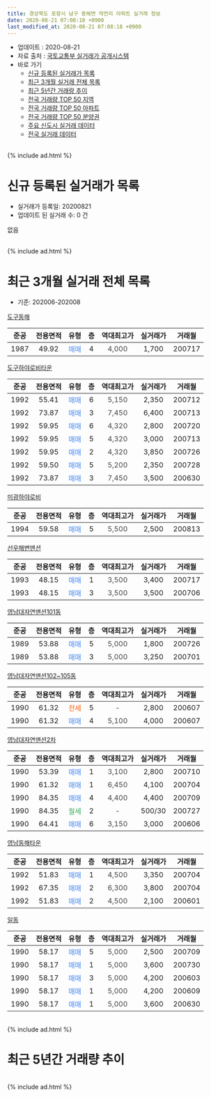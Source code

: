 ```yaml
---
title: 경상북도 포항시 남구 동해면 약전리 아파트 실거래 정보
date: 2020-08-21 07:08:18 +0900
last_modified_at: 2020-08-21 07:08:18 +0900
---
```


* 업데이트 : 2020-08-21
* 자료 출처 : [국토교통부 실거래가 공개시스템](http://rt.molit.go.kr)
* 바로 가기
    * [신규 등록된 실거래가 목록](#신규-등록된-실거래가-목록)
    * [최근 3개월 실거래 전체 목록](#최근-3개월-실거래-전체-목록)
    * [최근 5년간 거래량 추이](#최근-5년간-거래량-추이)
    * [전국 거래량 TOP 50 지역](https://inasie.github.io/apt-trade-info/최근-3개월-전국에서-가장-거래가-많이-발생한-지역)
    * [전국 거래량 TOP 50 아파트](https://inasie.github.io/apt-trade-info/최근-3개월-전국에서-가장-거래가-많이-발생한-아파트)
    * [전국 거래량 TOP 50 분양권](https://inasie.github.io/apt-trade-info/최근-3개월-전국에서-가장-거래가-많이-발생한-분양권)
    * [주요 신도시 실거래 데이터](https://inasie.github.io/apt-trade-info/주요-신도시)
    * [전국 실거래 데이터](https://inasie.github.io/apt-trade-info/전국)
<br>
{% include ad.html %}
<br>

# 신규 등록된 실거래가 목록
* 실거래가 등록일: 20200821
* 업데이트 된 실거래 수: 0 건

없음

<br>
{% include ad.html %}
<br>

# 최근 3개월 실거래 전체 목록
* 기준: 202006-202008


[도구동해](https://search.naver.com/search.naver?query=%EA%B2%BD%EC%83%81%EB%B6%81%EB%8F%84+%ED%8F%AC%ED%95%AD%EC%8B%9C+%EB%82%A8%EA%B5%AC+%EB%8F%99%ED%95%B4%EB%A9%B4+%EC%95%BD%EC%A0%84%EB%A6%AC+%EB%8F%84%EA%B5%AC%EB%8F%99%ED%95%B4)

|준공|전용면적|유형|층|역대최고가|실거래가|거래월|
|:---:|:---:|:---:|:---:|:---:|:---:|:---:|
|1987|49.92|<span style="color:#4285f3">매매</span>|4|<span style="color:#444444">4,000</span>|1,700|200717|

[도구하야로비타운](https://search.naver.com/search.naver?query=%EA%B2%BD%EC%83%81%EB%B6%81%EB%8F%84+%ED%8F%AC%ED%95%AD%EC%8B%9C+%EB%82%A8%EA%B5%AC+%EB%8F%99%ED%95%B4%EB%A9%B4+%EC%95%BD%EC%A0%84%EB%A6%AC+%EB%8F%84%EA%B5%AC%ED%95%98%EC%95%BC%EB%A1%9C%EB%B9%84%ED%83%80%EC%9A%B4)

|준공|전용면적|유형|층|역대최고가|실거래가|거래월|
|:---:|:---:|:---:|:---:|:---:|:---:|:---:|
|1992|55.41|<span style="color:#4285f3">매매</span>|6|<span style="color:#444444">5,150</span>|2,350|200712|
|1992|73.87|<span style="color:#4285f3">매매</span>|3|<span style="color:#444444">7,450</span>|6,400|200713|
|1992|59.95|<span style="color:#4285f3">매매</span>|6|<span style="color:#444444">4,320</span>|2,800|200720|
|1992|59.95|<span style="color:#4285f3">매매</span>|5|<span style="color:#444444">4,320</span>|3,000|200713|
|1992|59.95|<span style="color:#4285f3">매매</span>|2|<span style="color:#444444">4,320</span>|3,850|200726|
|1992|59.50|<span style="color:#4285f3">매매</span>|5|<span style="color:#444444">5,200</span>|2,350|200728|
|1992|73.87|<span style="color:#4285f3">매매</span>|3|<span style="color:#444444">7,450</span>|3,500|200630|

[미광하야로비](https://search.naver.com/search.naver?query=%EA%B2%BD%EC%83%81%EB%B6%81%EB%8F%84+%ED%8F%AC%ED%95%AD%EC%8B%9C+%EB%82%A8%EA%B5%AC+%EB%8F%99%ED%95%B4%EB%A9%B4+%EC%95%BD%EC%A0%84%EB%A6%AC+%EB%AF%B8%EA%B4%91%ED%95%98%EC%95%BC%EB%A1%9C%EB%B9%84)

|준공|전용면적|유형|층|역대최고가|실거래가|거래월|
|:---:|:---:|:---:|:---:|:---:|:---:|:---:|
|1994|59.58|<span style="color:#4285f3">매매</span>|5|<span style="color:#444444">5,500</span>|2,500|200813|

[선우해변맨션](https://search.naver.com/search.naver?query=%EA%B2%BD%EC%83%81%EB%B6%81%EB%8F%84+%ED%8F%AC%ED%95%AD%EC%8B%9C+%EB%82%A8%EA%B5%AC+%EB%8F%99%ED%95%B4%EB%A9%B4+%EC%95%BD%EC%A0%84%EB%A6%AC+%EC%84%A0%EC%9A%B0%ED%95%B4%EB%B3%80%EB%A7%A8%EC%85%98)

|준공|전용면적|유형|층|역대최고가|실거래가|거래월|
|:---:|:---:|:---:|:---:|:---:|:---:|:---:|
|1993|48.15|<span style="color:#4285f3">매매</span>|1|<span style="color:#444444">3,500</span>|3,400|200717|
|1993|48.15|<span style="color:#4285f3">매매</span>|3|<span style="color:#444444">3,500</span>|3,500|200706|

[영남대자연맨션101동](https://search.naver.com/search.naver?query=%EA%B2%BD%EC%83%81%EB%B6%81%EB%8F%84+%ED%8F%AC%ED%95%AD%EC%8B%9C+%EB%82%A8%EA%B5%AC+%EB%8F%99%ED%95%B4%EB%A9%B4+%EC%95%BD%EC%A0%84%EB%A6%AC+%EC%98%81%EB%82%A8%EB%8C%80%EC%9E%90%EC%97%B0%EB%A7%A8%EC%85%98101%EB%8F%99)

|준공|전용면적|유형|층|역대최고가|실거래가|거래월|
|:---:|:---:|:---:|:---:|:---:|:---:|:---:|
|1989|53.88|<span style="color:#4285f3">매매</span>|5|<span style="color:#444444">5,000</span>|1,800|200726|
|1989|53.88|<span style="color:#4285f3">매매</span>|3|<span style="color:#444444">5,000</span>|3,250|200701|

[영남대자연맨션102~105동](https://search.naver.com/search.naver?query=%EA%B2%BD%EC%83%81%EB%B6%81%EB%8F%84+%ED%8F%AC%ED%95%AD%EC%8B%9C+%EB%82%A8%EA%B5%AC+%EB%8F%99%ED%95%B4%EB%A9%B4+%EC%95%BD%EC%A0%84%EB%A6%AC+%EC%98%81%EB%82%A8%EB%8C%80%EC%9E%90%EC%97%B0%EB%A7%A8%EC%85%98102%7E105%EB%8F%99)

|준공|전용면적|유형|층|역대최고가|실거래가|거래월|
|:---:|:---:|:---:|:---:|:---:|:---:|:---:|
|1990|61.32|<span style="color:#ff5a00">전세</span>|5|<span style="color:#444444">-</span>|2,800|200607|
|1990|61.32|<span style="color:#4285f3">매매</span>|4|<span style="color:#444444">5,100</span>|4,000|200607|

[영남대자연맨션2차](https://search.naver.com/search.naver?query=%EA%B2%BD%EC%83%81%EB%B6%81%EB%8F%84+%ED%8F%AC%ED%95%AD%EC%8B%9C+%EB%82%A8%EA%B5%AC+%EB%8F%99%ED%95%B4%EB%A9%B4+%EC%95%BD%EC%A0%84%EB%A6%AC+%EC%98%81%EB%82%A8%EB%8C%80%EC%9E%90%EC%97%B0%EB%A7%A8%EC%85%982%EC%B0%A8)

|준공|전용면적|유형|층|역대최고가|실거래가|거래월|
|:---:|:---:|:---:|:---:|:---:|:---:|:---:|
|1990|53.39|<span style="color:#4285f3">매매</span>|1|<span style="color:#444444">3,100</span>|2,800|200710|
|1990|61.32|<span style="color:#4285f3">매매</span>|1|<span style="color:#444444">6,450</span>|4,100|200704|
|1990|84.35|<span style="color:#4285f3">매매</span>|4|<span style="color:#444444">4,400</span>|4,400|200709|
|1990|84.35|<span style="color:#34a853">월세</span>|2|<span style="color:#444444">-</span>|500/30|200727|
|1990|64.41|<span style="color:#4285f3">매매</span>|6|<span style="color:#444444">3,150</span>|3,000|200606|

[영남동해타운](https://search.naver.com/search.naver?query=%EA%B2%BD%EC%83%81%EB%B6%81%EB%8F%84+%ED%8F%AC%ED%95%AD%EC%8B%9C+%EB%82%A8%EA%B5%AC+%EB%8F%99%ED%95%B4%EB%A9%B4+%EC%95%BD%EC%A0%84%EB%A6%AC+%EC%98%81%EB%82%A8%EB%8F%99%ED%95%B4%ED%83%80%EC%9A%B4)

|준공|전용면적|유형|층|역대최고가|실거래가|거래월|
|:---:|:---:|:---:|:---:|:---:|:---:|:---:|
|1992|51.83|<span style="color:#4285f3">매매</span>|1|<span style="color:#444444">4,500</span>|3,350|200704|
|1992|67.35|<span style="color:#4285f3">매매</span>|2|<span style="color:#444444">6,300</span>|3,800|200704|
|1992|51.83|<span style="color:#4285f3">매매</span>|2|<span style="color:#444444">4,500</span>|2,100|200601|

[일동](https://search.naver.com/search.naver?query=%EA%B2%BD%EC%83%81%EB%B6%81%EB%8F%84+%ED%8F%AC%ED%95%AD%EC%8B%9C+%EB%82%A8%EA%B5%AC+%EB%8F%99%ED%95%B4%EB%A9%B4+%EC%95%BD%EC%A0%84%EB%A6%AC+%EC%9D%BC%EB%8F%99)

|준공|전용면적|유형|층|역대최고가|실거래가|거래월|
|:---:|:---:|:---:|:---:|:---:|:---:|:---:|
|1990|58.17|<span style="color:#4285f3">매매</span>|5|<span style="color:#444444">5,000</span>|2,500|200709|
|1990|58.17|<span style="color:#4285f3">매매</span>|1|<span style="color:#444444">5,000</span>|3,600|200730|
|1990|58.17|<span style="color:#4285f3">매매</span>|3|<span style="color:#444444">5,000</span>|4,200|200603|
|1990|58.17|<span style="color:#4285f3">매매</span>|1|<span style="color:#444444">5,000</span>|4,200|200609|
|1990|58.17|<span style="color:#4285f3">매매</span>|1|<span style="color:#444444">5,000</span>|3,600|200630|


<br>
{% include ad.html %}
<br>

# 최근 5년간 거래량 추이


<div style="width:100%;">
    <canvas id="deal_progress" height="200"></canvas>
</div>

<script>
new Chart(document.getElementById("deal_progress"), {
    type: 'line',
    data: {
        labels: ['201508','201509','201510','201511','201512','201601','201602','201603','201604','201605','201606','201607','201608','201609','201610','201611','201612','201701','201702','201703','201704','201705','201706','201707','201708','201709','201710','201711','201712','201801','201802','201803','201804','201805','201806','201807','201808','201809','201810','201811','201812','201901','201902','201903','201904','201905','201906','201907','201908','201909','201910','201911','201912','202001','202002','202003','202004','202005','202006','202007','202008'],
        datasets: [{
            label: '매매',
            pointRadius: 1,
            data: [11, 6, 9, 14, 7, 3, 8, 12, 6, 13, 12, 2, 9, 5, 4, 10, 8, 2, 8, 3, 6, 5, 6, 6, 7, 10, 5, 6, 3, 3, 4, 10, 10, 4, 4, 3, 4, 2, 3, 5, 7, 3, 6, 5, 4, 6, 2, 5, 4, 6, 3, 4, 9, 4, 4, 6, 4, 5, 7, 18, 1],
            borderColor: "rgba(255, 201, 14, 1)",
            backgroundColor: "rgba(255, 201, 14, 0.5)",
            fill: false,
            lineTension: 0
        },{
            label: '전월세',
            pointRadius: 1,
            data: [1, 0, 2, 0, 1, 1, 0, 2, 3, 2, 1, 1, 0, 4, 1, 2, 1, 0, 1, 3, 0, 1, 2, 4, 0, 0, 0, 0, 1, 2, 2, 2, 1, 2, 1, 2, 2, 1, 1, 3, 1, 1, 0, 1, 1, 2, 1, 0, 0, 1, 0, 0, 3, 0, 1, 1, 1, 3, 1, 1, 0],
            borderColor: "rgba(0, 141, 185, 1)",
            backgroundColor: "rgba(0, 141, 185, 0.5)",
            fill: false,
            lineTension: 0
        }
        ]
    },
    options: {
        responsive: true,
        title: {
            display: false
        },
        tooltips: {
            mode: 'index',
            intersect: false
        },
        hover: {
            mode: 'nearest',
            intersect: true
        },
        scales: {
            xAxes: [{
                display: true,
                scaleLabel: {
                    display: true,
                    labelString: '년/월'
                }
            }],
            yAxes: [{
                display: true,
                ticks: {
                    suggestedMin: 0,
                },
                scaleLabel: {
                    display: true,
                    labelString: '실거래 수'
                }
            }]
        }
    }
});

</script>


<br>
{% include ad.html %}
<br>

